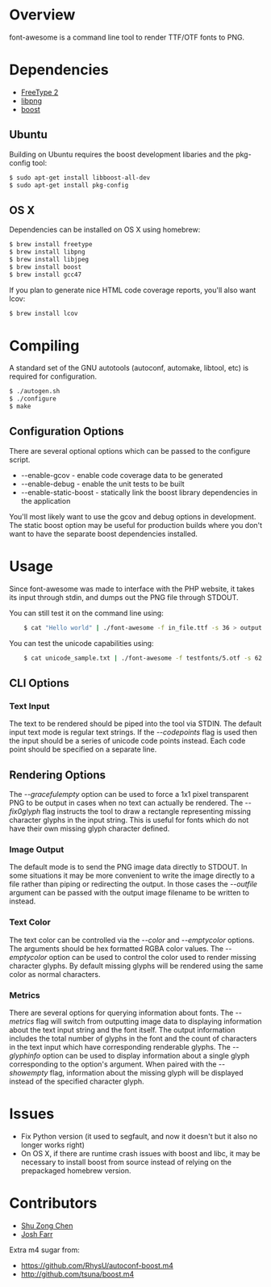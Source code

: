 # Overview

font-awesome is a command line tool to render TTF/OTF fonts to PNG.

# Dependencies

* [FreeType 2](http://www.freetype.org/freetype2/)
* [libpng](http://www.libpng.org/pub/png/libpng.html)
* [boost](http://www.boost.org/)


## Ubuntu

Building on Ubuntu requires the boost development libaries and the pkg-config tool:

```bash
$ sudo apt-get install libboost-all-dev
$ sudo apt-get install pkg-config
```

## OS X

Dependencies can be installed on OS X using homebrew:

```bash
$ brew install freetype
$ brew install libpng
$ brew install libjpeg
$ brew install boost
$ brew install gcc47
```

If you plan to generate nice HTML code coverage reports, you'll also want lcov:

```bash
$ brew install lcov
```

# Compiling

A standard set of the GNU autotools (autoconf, automake, libtool, etc) is required for configuration.  

```bash
$ ./autogen.sh
$ ./configure
$ make
```

## Configuration Options

There are several optional options which can be passed to the configure script.

* --enable-gcov   		- enable code coverage data to be generated
* --enable-debug  		- enable the unit tests to be built
* --enable-static-boost - statically link the boost library dependencies in the application


You'll most likely want to use the gcov and debug options in development.  
The static boost option may be useful for production builds where you don't want to have the separate boost dependencies installed.


# Usage

Since font-awesome was made to interface with the PHP website,
it takes its input through stdin, and dumps out the PNG file 
through STDOUT.

You can still test it on the command line using:


```bash
    $ cat "Hello world" | ./font-awesome -f in_file.ttf -s 36 > output.png
```

You can test the unicode capabilities using:

```bash
    $ cat unicode_sample.txt | ./font-awesome -f testfonts/5.otf -s 62 -v > output.png
```

## CLI Options


### Text Input

The text to be rendered should be piped into the tool via STDIN.  The default input text mode is regular text strings.  If the _--codepoints_ flag is used then the input should be a series of unicode code points instead.  Each code point should be specified on a separate line.


## Rendering Options

The _--gracefulempty_ option can be used to force a 1x1 pixel transparent PNG to be output in cases when no text can actually be rendered.  The _--fix0glyph_ flag instructs the tool to draw a rectangle representing missing character glyphs in the input string.  This is useful for fonts which do not have their own missing glyph character defined.


### Image Output

The default mode is to send the PNG image data directly to STDOUT.  In some situations it may be more convenient to write the image directly to a file rather than piping or redirecting the output.  In those cases the _--outfile_ argument can be passed with the output image filename to be written to instead.


### Text Color

The text color can be controlled via the _--color_ and _--emptycolor_ options.  The arguments should be hex formatted RGBA color values.  The _--emptycolor_ option can be used to control the color used to render missing character glyphs.  By default missing glyphs will be rendered using the same color as normal characters.


### Metrics

There are several options for querying information about fonts.  The _--metrics_ flag will switch from outputting image data to displaying information about the text input string and the font itself.  The output information includes the total number of glyphs in the font and the count of characters in the text input which have corresponding renderable glyphs.  The _--glyphinfo_ option can be used to display information about a single glyph corresponding to the option's argument.  When paired with the _--showempty_ flag, information about the missing glyph will be displayed instead of the specified character glyph.


# Issues 

* Fix Python version (it used to segfault, and now it doesn't but it also no longer works right)
* On OS X, if there are runtime crash issues with boost and libc, it may be necessary to install boost from source instead of relying on the prepackaged homebrew version.


# Contributors


* [Shu Zong Chen](http://freelancedreams.com/)
* [Josh Farr](http://www.creativemarket.com/)


Extra m4 sugar from:

* https://github.com/RhysU/autoconf-boost.m4 
* http://github.com/tsuna/boost.m4
